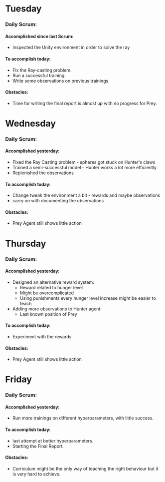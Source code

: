 # Tuesday
### Daily Scrum:
#### Accomplished since last Scrum:
- Inspected the Unity environment in order to solve the ray
#### To accomplish today:
- Fix the Ray-casting problem.
- Run a successful training.
- Write some observations on previous trainings
#### Obstacles:
- Time for writing the final report is almost up with no progress for Prey.
# Wednesday
### Daily Scrum:
#### Accomplished yesterday:
- Fixed the Ray Casting problem - spheres got stuck on Hunter's claws
- Trained a semi-successful model - Hunter works a lot more efficiently
- Replenished the observations
#### To accomplish today:
- Change tweak the environment a bit - rewards and maybe observations
- carry on with documenting the observations
#### Obstacles:
- Prey Agent still shows little action
# Thursday
### Daily Scrum:
#### Accomplished yesterday:
- Designed an alternative reward system:
	- Reward related to hunger level
	- Might be overcomplicated
	- Using punishments every hunger level increase might be easier to teach
- Adding more observations to Hunter agent:
	- Last known position of Prey
#### To accomplish today:
- Experiment with the rewards.
#### Obstacles:
- Prey Agent still shows little action
# Friday
### Daily Scrum:
#### Accomplished yesterday:
- Run more trainings on different hyperparameters, with little success.
#### To accomplish today:
- last attempt at better hyperparameters.
- Starting the Final Report.
#### Obstacles:
- Curriculum might be the only way of teaching the right behaviour but it is very hard to achieve.